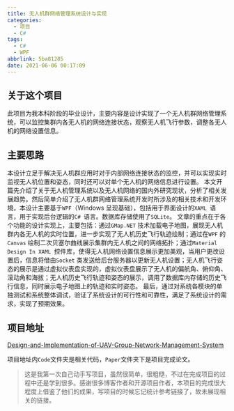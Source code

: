 ```yaml
---
title: 无人机群网络管理系统设计与实现
categories:
  - 项目
  - C#
tags:
  - C#
  - WPF
abbrlink: 5ba81285
date: 2021-06-06 00:17:09
---
```

## 关于这个项目
此项目为我本科阶段的毕业设计，主要内容是设计实现了一个无人机群网络管理系统，可以监控集群内各无人机的网络连接状态，观察无人机飞行参数，调整各无人机的网络设置信息。


<!-- more -->

## 主要思路

本设计立足于解决无人机群应用时对于内部网络连接状态的监控，并可以实现实时监视无人机位置和姿态，同时还可以对单个无人机的网络信息进行设置。
本文开篇先介绍了关于无人机管理系统以及无人机网络的国内外研究现状，分析了相关发展趋势。然后简单介绍了无人机群网络管理系统开发时所涉及的相关技术和开发环境，本设计主要基于`WPF`（Windows 呈现基础），包括用于界面设计的`XAML `语言，用于实现后台逻辑的`C# `语言。数据库存储使用了`SQLite`。
文章的重点在于各个功能的设计实现上，主要包括：通过`GMap.NET` 技术加载电子地图，展现无人机群内各无人机的实时位置，进一步实现了无人机历史飞行轨迹绘制；通过在`WPF` 的`Canvas` 绘制二次贝塞尔曲线展示集群内无人机之间的网络拓扑；通过`Material Design In XAML `控件库，使得无人机网络设置信息展示更加美观，当用户更改设置后，信息将借由`Socket` 类发送给后台服务器以更新无人机设置；无人机飞行姿态的展示是通过虚拟仪表盘实现的，虚拟仪表盘展示了无人机的偏航角、俯仰角、滚动角和海拔；无人机历史飞行轨迹和姿态的展示，调用了数据库内存储的历史飞行信息，同时展示电子地图上的轨迹和实时姿态。
最后，通过对系统各模块的单独测试和系统整体调试，验证了系统设计的可行性和可靠性，满足了系统设计的需求，实现了预期效果。

## 项目地址
[Design-and-Implementation-of-UAV-Group-Network-Management-System](https://github.com/imbois/Design-and-Implementation-of-UAV-Group-Network-Management-System)

项目地址内`Code`文件夹是相关代码，`Paper`文件夹下是项目完成论文。

>这是我第一次自己动手写项目，虽然很简单，很粗糙，不过在完成项目的过程中还是学到很多。感谢很多博客作者和开源项目作者，本项目的完成很大程度上借鉴了他们的成果，写项目的时候忘记统计参考链接了，故未展现相关的链接。

